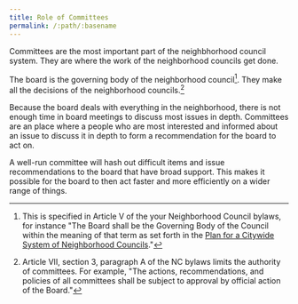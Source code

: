 ```yaml
---
title: Role of Committees
permalink: /:path/:basename
---
```


Committees are the most important part of the neighbhorhood council system. They
are where the work of the neighborhood councils get done.

The board is the governing body of the neighborhood council[^governingbody].
They make all the decisions of the neighborhood councils.[^subjecttoapproval]

Because the board deals with everything in the neighborhood, there is not enough
time in board meetings to discuss most issues in depth. Committees are an
place where a people who are most interested and informed about an issue to
discuss it in depth to form a recommendation for the board to act on.

A well-run committee will hash out difficult items and issue recommendations to
the board that have broad support. This makes it possible for the board to then
act faster and more efficiently on a wider range of things.

[^governingbody]:
    This is specified in Article V of the your Neighborhood Council bylaws, for
    instance "The Board shall be the Governing Body of the Council within the
    meaning of that term as set forth in the [Plan for a Citywide System of
    Neighborhood
    Councils](https://empowerla.org/wp-content/uploads/2012/12/Plan_Amended_12-18-131.pdf)."

[^subjecttoapproval]:
    Article VII, section 3, paragraph A of the NC bylaws limits the authority of
    committees. For example, "The actions, recommendations, and policies of all
    committees shall be subject to approval by official action of the Board."
